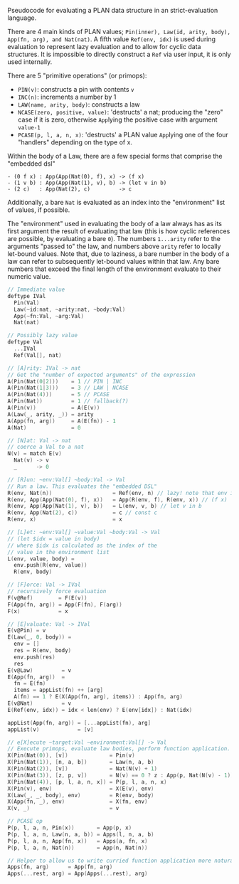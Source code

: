 
Pseudocode for evaluating a PLAN data structure in an strict-evaluation language.

There are 4 main kinds of PLAN values; `Pin(inner), Law(id, arity, body), App(fn, arg), and Nat(nat)`.
A fifth value `Ref(env, idx)` is used during evaluation to represent lazy evaluation and to allow for cyclic data structures. It is impossible to directly construct a `Ref` via user input, it is only used internally.

There are 5 "primitive operations" (or primops):
- `PIN(v)`: constructs a pin with contents `v`
- `INC(n)`: increments a number by 1
- `LAW(name, arity, body)`: constructs a law
- `NCASE(zero, positive, value)`: 'destructs' a nat; producing the "zero" case if it is zero, otherwise `App`lying the positive case with argument `value-1`
- `PCASE(p, l, a, n, x)`: 'destructs' a PLAN value `App`lying one of the four "handlers" depending on the type of x.

Within the body of a Law, there are a few special forms that comprise the "embedded dsl"
```
- (0 f x) : App(App(Nat(0), f), x) -> (f x)
- (1 v b) : App(App(Nat(1), v), b) -> (let v in b)
- (2 c)   : App(Nat(2), c)         -> c
```
Additionally, a bare `Nat` is evaluated as an index into the "environment" list of values, if possible.

The "environment" used in evaluating the body of a law always has as its first argument the result of evaluating that law (this is how cyclic references are possible, by evaluating a bare `0`). The numbers `1...arity` refer to the arguments "passed to" the law, and numbers above `arity` refer to locally let-bound values. Note that, due to laziness, a bare number in the body of a law can refer to subsequently let-bound values within that law. Any bare numbers that exceed the final length of the environment evaluate to their numeric value.

```h
// Immediate value
deftype IVal
  Pin(Val)
  Law(~id:nat, ~arity:nat, ~body:Val)
  App(~fn:Val, ~arg:Val)
  Nat(nat)

// Possibly lazy value
deftype Val
  ...IVal
  Ref(Val[], nat)

// [A]rity: IVal -> nat
// Get the "number of expected arguments" of the expression
A(Pin(Nat(0|2)))    = 1 // PIN | INC
A(Pin(Nat(1|3)))    = 3 // LAW | NCASE
A(Pin(Nat(4)))      = 5 // PCASE
A(Pin(Nat))         = 1 // fallback(?)
A(Pin(v))           = A(E(v))
A(Law(_, arity, _)) = arity
A(App(fn, arg))     = A(E(fn)) - 1
A(Nat)              = 0

// [N]at: Val -> nat
// coerce a Val to a nat
N(v) = match E(v)
  Nat(v) -> v
  _      -> 0

// [R]un: ~env:Val[] ~body:Val -> Val
// Run a law. This evaluates the "embedded DSL"
R(env, Nat(n))                   = Ref(env, n) // lazy! note that env is mutable.
R(env, App(App(Nat(0), f), x))   = App(R(env, f), R(env, x)) // (f x)
R(env, App(App(Nat(1), v), b))   = L(env, v, b) // let v in b
R(env, App(Nat(2), c))           = c // const c
R(env, x)                        = x

// [L]et: ~env:Val[] ~value:Val ~body:Val -> Val
// (let $idx = value in body)
// where $idx is calculated as the index of the
// value in the environment list
L(env, value, body) =
  env.push(R(env, value))
  R(env, body)

// [F]orce: Val -> IVal
// recursively force evaluation
F(v@Ref)        = F(E(v))
F(App(fn, arg)) = App(F(fn), F(arg))
F(x)            = x

// [E]valuate: Val -> IVal
E(v@Pin) = v
E(Law(_, 0, body)) =
  env = []
  res = R(env, body)
  env.push(res)
  res
E(v@Law)         = v
E(App(fn, arg))  =
  fn = E(fn)
  items = appList(fn) ++ [arg]
  A(fn) == 1 ? E(X(App(fn, arg), items)) : App(fn, arg)
E(v@Nat)         = v
E(Ref(env, idx)) = idx < len(env) ? E(env[idx]) : Nat(idx)

appList(App(fn, arg)) = [...appList(fn), arg]
appList(v)            = [v]

// e[X]ecute ~target:Val ~environment:Val[] -> Val
// Execute primops, evaluate law bodies, perform function application.
X(Pin(Nat(0)), [v])             = Pin(v)
X(Pin(Nat(1)), [n, a, b])       = Law(n, a, b)
X(Pin(Nat(2)), [v])             = Nat(N(v) + 1)
X(Pin(Nat(3)), [z, p, v])       = N(v) == 0 ? z : App(p, Nat(N(v) - 1))
X(Pin(Nat(4)), [p, l, a, n, x]) = P(p, l, a, n, x)
X(Pin(v), env)                  = X(E(v), env)
X(Law(_, _, body), env)         = R(env, body)
X(App(fn, _), env)              = X(fn, env)
X(v, _)                         = v

// PCASE op
P(p, l, a, n, Pin(x))       = App(p, x)
P(p, l, a, n, Law(n, a, b)) = Apps(l, n, a, b)
P(p, l, a, n, App(fn, x))   = Apps(a, fn, x)
P(p, l, a, n, Nat(n))       = App(n, Nat(n))

// Helper to allow us to write curried function application more naturally
Apps(fn, arg)      = App(fn, arg)
Apps(...rest, arg) = App(Apps(...rest), arg)

```